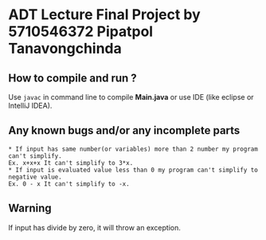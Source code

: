 ADT Lecture Final Project by 5710546372 Pipatpol Tanavongchinda
=======
How to compile and run ?
-----
Use `javac` in command line to compile **Main.java** or use IDE (like eclipse or IntelliJ IDEA).

Any known bugs and/or any incomplete parts
-----
    * If input has same number(or variables) more than 2 number my program can't simplify.
    Ex. x+x+x It can't simplify to 3*x.
    * If input is evaluated value less than 0 my program can't simplify to negative value.
    Ex. 0 - x It can't simplify to -x.

Warning
----
If input has divide by zero, it will throw an exception.
